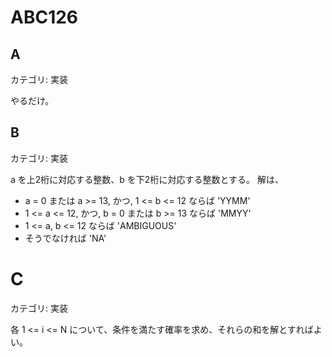 # ABC126

## A
カテゴリ: 実装

やるだけ。

## B
カテゴリ: 実装

a を上2桁に対応する整数、b を下2桁に対応する整数とする。
解は、

* a = 0 または a >= 13, かつ, 1 <= b <= 12 ならば 'YYMM'
* 1 <= a <= 12, かつ, b = 0 または b >= 13 ならば 'MMYY'
* 1 <= a, b <= 12 ならば 'AMBIGUOUS'
* そうでなければ 'NA'

# C
カテゴリ: 実装

各 1 <= i <= N について、条件を満たす確率を求め、それらの和を解とすればよい。
